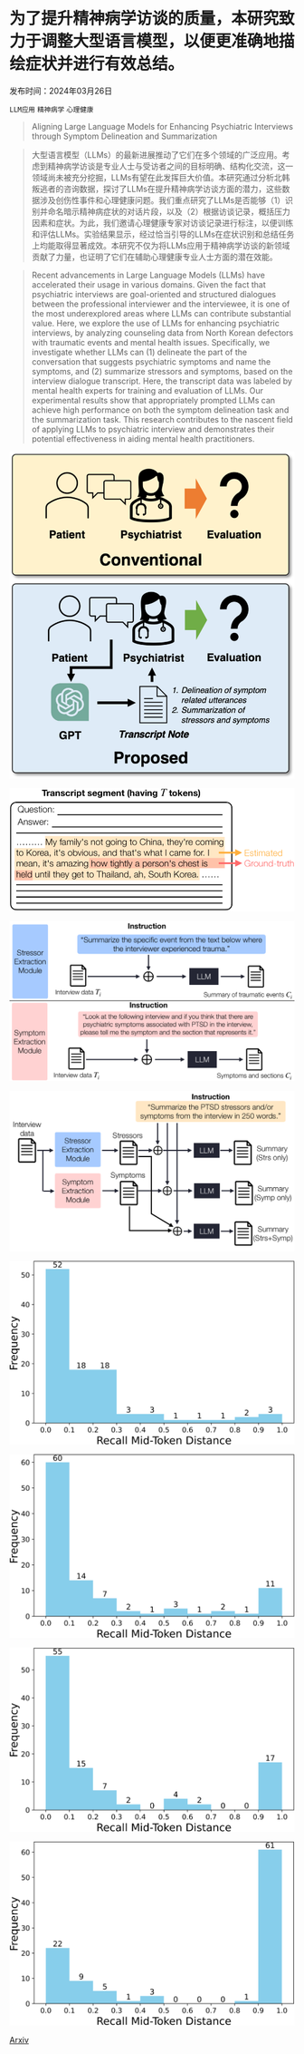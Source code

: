 # 为了提升精神病学访谈的质量，本研究致力于调整大型语言模型，以便更准确地描绘症状并进行有效总结。

发布时间：2024年03月26日

`LLM应用` `精神病学` `心理健康`

> Aligning Large Language Models for Enhancing Psychiatric Interviews through Symptom Delineation and Summarization

> 大型语言模型（LLMs）的最新进展推动了它们在多个领域的广泛应用。考虑到精神病学访谈是专业人士与受访者之间的目标明确、结构化交流，这一领域尚未被充分挖掘，LLMs有望在此发挥巨大价值。本研究通过分析北韩叛逃者的咨询数据，探讨了LLMs在提升精神病学访谈方面的潜力，这些数据涉及创伤性事件和心理健康问题。我们重点研究了LLMs是否能够（1）识别并命名暗示精神病症状的对话片段，以及（2）根据访谈记录，概括压力因素和症状。为此，我们邀请心理健康专家对访谈记录进行标注，以便训练和评估LLMs。实验结果显示，经过恰当引导的LLMs在症状识别和总结任务上均能取得显著成效。本研究不仅为将LLMs应用于精神病学访谈的新领域贡献了力量，也证明了它们在辅助心理健康专业人士方面的潜在效能。

> Recent advancements in Large Language Models (LLMs) have accelerated their usage in various domains. Given the fact that psychiatric interviews are goal-oriented and structured dialogues between the professional interviewer and the interviewee, it is one of the most underexplored areas where LLMs can contribute substantial value. Here, we explore the use of LLMs for enhancing psychiatric interviews, by analyzing counseling data from North Korean defectors with traumatic events and mental health issues. Specifically, we investigate whether LLMs can (1) delineate the part of the conversation that suggests psychiatric symptoms and name the symptoms, and (2) summarize stressors and symptoms, based on the interview dialogue transcript. Here, the transcript data was labeled by mental health experts for training and evaluation of LLMs. Our experimental results show that appropriately prompted LLMs can achieve high performance on both the symptom delineation task and the summarization task. This research contributes to the nascent field of applying LLMs to psychiatric interview and demonstrates their potential effectiveness in aiding mental health practitioners.

![为了提升精神病学访谈的质量，本研究致力于调整大型语言模型，以便更准确地描绘症状并进行有效总结。](../../../paper_images/2403.17428/system_setup_2.png)

![为了提升精神病学访谈的质量，本研究致力于调整大型语言模型，以便更准确地描绘症状并进行有效总结。](../../../paper_images/2403.17428/x1.png)

![为了提升精神病学访谈的质量，本研究致力于调整大型语言模型，以便更准确地描绘症状并进行有效总结。](../../../paper_images/2403.17428/x2.png)

![为了提升精神病学访谈的质量，本研究致力于调整大型语言模型，以便更准确地描绘症状并进行有效总结。](../../../paper_images/2403.17428/x3.png)

![为了提升精神病学访谈的质量，本研究致力于调整大型语言模型，以便更准确地描绘症状并进行有效总结。](../../../paper_images/2403.17428/sec_gpt4_turbo_icl_mid_token_dist_test_1_histogram.png)

![为了提升精神病学访谈的质量，本研究致力于调整大型语言模型，以便更准确地描绘症状并进行有效总结。](../../../paper_images/2403.17428/sec_gpt4_turbo_zeroshot_mid_token_dist_test_1_histogram.png)

![为了提升精神病学访谈的质量，本研究致力于调整大型语言模型，以便更准确地描绘症状并进行有效总结。](../../../paper_images/2403.17428/sec_gpt4_turbo_zeroshot_rag_mid_token_dist_test_1_histogram.png)

![为了提升精神病学访谈的质量，本研究致力于调整大型语言模型，以便更准确地描绘症状并进行有效总结。](../../../paper_images/2403.17428/sec_gpt-3.5-turbo-0613_ft_mid_token_dist_test_1_histogram.png)

[Arxiv](https://arxiv.org/abs/2403.17428)